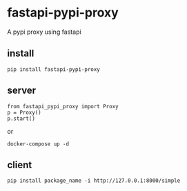 # fastapi-pypi-proxy
A pypi proxy using fastapi


## install
```
pip install fastapi-pypi-proxy
```

## server

```
from fastapi_pypi_proxy import Proxy
p = Proxy()
p.start()
```
or 

```
docker-compose up -d
```

## client
```
pip install package_name -i http://127.0.0.1:8000/simple 
```